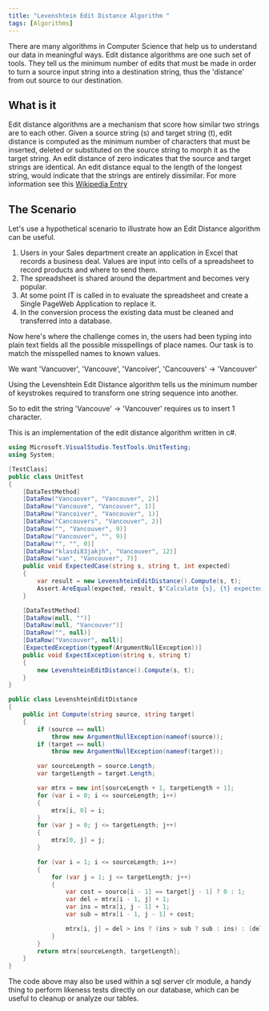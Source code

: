 ```yaml
---
title: "Levenshtein Edit Distance Algorithm "
tags: [Algorithms]
---
```


There are many algorithms in Computer Science that help us to understand our data in meaningful ways. Edit distance algorithms are one such set of tools. They tell us the minimum number of edits that must be made in order to turn a source input string into a destination string, thus the 'distance' from out source to our destination.

## What is it

Edit distance algorithms are a mechanism that score how similar two strings are to each other. Given a source string (s) and target string (t), edit distance is computed as the minimum number of characters that must be inserted, deleted or substituted on the source string to morph it as the target string. An edit distance of zero indicates that the source and target strings are identical. An edit distance equal to the length of the longest string, would indicate that the strings are entirely dissimilar. For more information see this [Wikipedia Entry](https://en.wikipedia.org/wiki/Levenshtein_distance)

## The Scenario

Let's use a hypothetical scenario to illustrate how an Edit Distance algorithm can be useful.

1. Users in your Sales department create an application in Excel that records  a business deal. Values are input into cells of a spreadsheet to record products and where to send them.
1. The spreadsheet is shared around the department and becomes very popular.
1. At some point IT is called in to evaluate the spreadsheet and create a Single PageWeb  Application to replace it.
1. In the conversion process the existing data must be cleaned and transferred into a database.

Now here's where the challenge comes in, the users had been typing into plain text fields all the possible misspellings of place names. Our task is to match the misspelled names to known values.

We want 'Vancuover', 'Vancouve', 'Vancoiver', 'Cancouvers' -> 'Vancouver'

Using the Levenshtein  Edit Distance algorithm tells us the minimum number of keystrokes required to transform one string sequence into another.

So to edit the string 'Vancouve' -> 'Vancouver' requires us to insert 1 character.

This is an implementation of the edit distance algorithm written in c#.

```c#
using Microsoft.VisualStudio.TestTools.UnitTesting;
using System;

[TestClass]
public class UnitTest
{
    [DataTestMethod]
    [DataRow("Vancuover", "Vancouver", 2)]
    [DataRow("Vancouve", "Vancouver", 1)]
    [DataRow("Vancoiver", "Vancouver", 1)]
    [DataRow("Cancouvers", "Vancouver", 2)]
    [DataRow("", "Vancouver", 9)]
    [DataRow("Vancouver", "", 9)]
    [DataRow("", "", 0)]
    [DataRow("klasdi83jakjh", "Vancouver", 12)]
    [DataRow("van", "Vancouver", 7)]
    public void ExpectedCase(string s, string t, int expected)
    {
        var result = new LevenshteinEditDistance().Compute(s, t);
        Assert.AreEqual(expected, result, $"Calculate {s}, {t} expected {expected} but was {result}.");
    }

    [DataTestMethod]
    [DataRow(null, "")]
    [DataRow(null, "Vancouver")]
    [DataRow("", null)]
    [DataRow("Vancouver", null)]
    [ExpectedException(typeof(ArgumentNullException))]
    public void ExpectException(string s, string t)
    {
        new LevenshteinEditDistance().Compute(s, t);
    }
}

public class LevenshteinEditDistance
{
    public int Compute(string source, string target)
    {
        if (source == null)
            throw new ArgumentNullException(nameof(source));
        if (target == null)
            throw new ArgumentNullException(nameof(target));

        var sourceLength = source.Length;
        var targetLength = target.Length;

        var mtrx = new int[sourceLength + 1, targetLength + 1];
        for (var i = 0; i <= sourceLength; i++)
        {
            mtrx[i, 0] = i;
        }
        for (var j = 0; j <= targetLength; j++)
        {
            mtrx[0, j] = j;
        }

        for (var i = 1; i <= sourceLength; i++)
        {
            for (var j = 1; j <= targetLength; j++)
            {
                var cost = source[i - 1] == target[j - 1] ? 0 : 1;
                var del = mtrx[i - 1, j] + 1;
                var ins = mtrx[i, j - 1] + 1;
                var sub = mtrx[i - 1, j - 1] + cost;

                mtrx[i, j] = del > ins ? (ins > sub ? sub : ins) : (del > sub ? sub : del);
            }
        }
        return mtrx[sourceLength, targetLength];
    }
}
```

The code above may also be used within a sql server clr module, a handy thing to perform likeness tests directly on our database, which can be useful to cleanup or analyze our tables. 